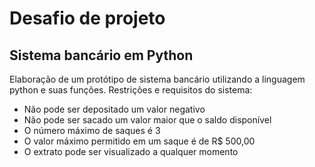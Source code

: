 # Desafio de projeto
## Sistema bancário em Python

Elaboração de um protótipo de sistema bancário utilizando a linguagem python e suas funções.
Restrições e requisitos do sistema:

- Não pode ser depositado um valor negativo
- Não pode ser sacado um valor maior que o saldo disponível
- O número máximo de saques é 3
- O valor máximo permitido em um saque é de R$ 500,00
- O extrato pode ser visualizado a qualquer momento
